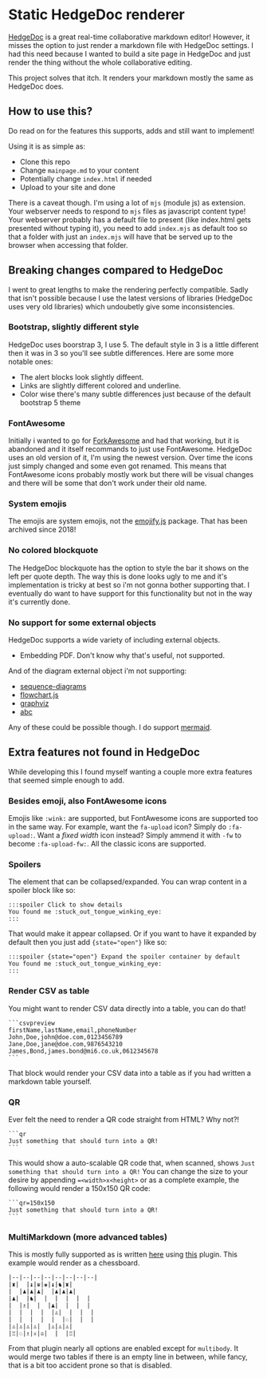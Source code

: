 # Static HedgeDoc renderer
[HedgeDoc](https://github.com/hedgedoc/hedgedoc) is a great real-time collaborative markdown editor! However, it misses the option to just render a markdown file with HedgeDoc settings. I had this need because I wanted to build a site page in HedgeDoc and just render the thing without the whole collaborative editing.

This project solves that itch. It renders your markdown mostly the same as HedgeDoc does.

## How to use this?
Do read on for the features this supports, adds and still want to implement!

Using it is as simple as:
* Clone this repo
* Change `mainpage.md` to your content
* Potentially change `index.html` if needed
* Upload to your site and done

There is a caveat though. I'm using a lot of `mjs` (module js) as extension. Your webserver needs to respond to `mjs` files as javascript content type! Your webserver probably has a default file to present (like index.html gets presented without typing it), you need to add `index.mjs` as default too so that a folder with just an `index.mjs` will have that be served up to the browser when accessing that folder.

## Breaking changes compared to HedgeDoc
I went to great lengths to make the rendering perfectly compatible. Sadly that isn't possible because I use the latest versions of libraries (HedgeDoc uses very old libraries) which undoubetly give some inconsistencies.

### Bootstrap, slightly different style
HedgeDoc uses boorstrap 3, I use 5. The default style in 3 is a little different then it was in 3 so you'll see subtle differences. Here are some more notable ones:
 * The alert blocks look slightly diffeent.
 * Links are slightly different colored and underline.
 * Color wise there's many subtle differences just because of the default bootstrap 5 theme

### FontAwesome
Initially i wanted to go for [ForkAwesome](https://forkaweso.me/Fork-Awesome/) and had that working, but it is abandoned and it itself recommands to just use FontAwesome.
HedgeDoc uses an old version of it, I'm using the newest version. Over time the icons just simply changed and some even got renamed. This means that FontAwesome icons probably mostly work but there will be visual changes and there will be some that don't work under their old name.

### System emojis
The emojis are system emojis, not the [emojify.js](https://github.com/joypixels/emojify.js ) package. That has been archived since 2018!

### No colored blockquote
The HedgeDoc blockquote has the option to style the bar it shows on the left per quote depth. The way this is done looks ugly to me and it's implementation is tricky at best so i'm not gonna bother supporting that. I eventually do want to have support for this functionality but not in the way it's currently done.

### No support for some external objects
HedgeDoc supports a wide variety of including external objects.
 * Embedding PDF. Don't know why that's useful, not supported.

And of the diagram external object i'm not supporting:
 * [sequence-diagrams](https://bramp.github.io/js-sequence-diagrams/)
 * [flowchart.js](https://flowchart.js.org/)
 * [graphviz](https://www.tonyballantyne.com/graphs.html)
 * [abc](https://abcnotation.com/learn)

Any of these could be possible though. I do support [mermaid](https://github.com/mermaid-js/mermaid).

## Extra features not found in HedgeDoc
While developing this I found myself wanting a couple more extra features that seemed simple enough to add.

### Besides emoji, also FontAwesome icons
Emojis like `:wink:` are supported, but FontAwesome icons are supported too in the same way. For example, want the `fa-upload` icon? Simply do `:fa-upload:`.
Want a _fixed width_ icon instead? Simply ammend it with `-fw` to become `:fa-upload-fw:`. All the classic icons are supported.

### Spoilers
The element that can be collapsed/expanded. You can wrap content in a spoiler block like so:
```
:::spoiler Click to show details
You found me :stuck_out_tongue_winking_eye:
:::
```
That would make it appear collapsed. Or if you want to have it expanded by default then you just add `{state="open"}` like so:
```
:::spoiler {state="open"} Expand the spoiler container by default
You found me :stuck_out_tongue_winking_eye:
:::
```

### Render CSV as table
You might want to render CSV data directly into a table, you can do that!
~~~
```csvpreview
firstName,lastName,email,phoneNumber
John,Doe,john@doe.com,0123456789
Jane,Doe,jane@doe.com,9876543210
James,Bond,james.bond@mi6.co.uk,0612345678
```
~~~
That block would render your CSV data into a table as if you had written a markdown table yourself.

### QR
Ever felt the need to render a QR code straight from HTML? Why not?!
~~~
```qr
Just something that should turn into a QR!
```
~~~
This would show a auto-scalable QR code that, when scanned, shows `Just something that should turn into a QR!`
You can change the size to your desire by appending `=<width>x<height>` or as a complete example, the following would render a 150x150 QR code:

~~~
```qr=150x150
Just something that should turn into a QR!
```
~~~

### MultiMarkdown (more advanced tables)
This is mostly fully supported as is written [here](https://fletcher.github.io/MultiMarkdown-6/syntax/tables.html) using [this](https://github.com/redbug312/markdown-it-multimd-table) plugin.
This example would render as a chessboard.
```
|--|--|--|--|--|--|--|--|
|♜|  |♝|♛|♚|♝|♞|♜|
|  |♟|♟|♟|  |♟|♟|♟|
|♟|  |♞|  |  |  |  |  |
|  |♗|  |  |♟|  |  |  |
|  |  |  |  |♙|  |  |  |
|  |  |  |  |  |♘|  |  |
|♙|♙|♙|♙|  |♙|♙|♙|
|♖|♘|♗|♕|♔|  |  |♖|
```
From that plugin nearly all options are enabled except for `multibody`. It would merge two tables if there is an empty line in between, while fancy, that is a bit too accident prone so that is disabled.
